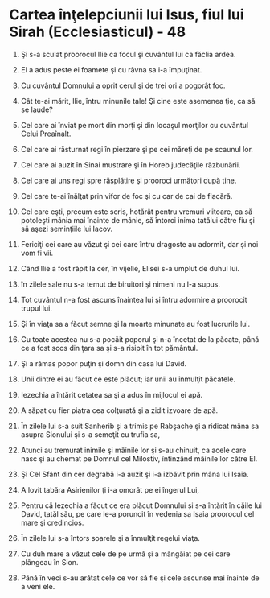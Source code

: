 # Cartea &#238;n&#355;elepciunii lui Isus, fiul lui Sirah (Ecclesiasticul) - 48

1. Şi s-a sculat proorocul Ilie ca focul şi cuvântul lui ca făclia ardea. 

2. El a adus peste ei foamete şi cu râvna sa i-a împuţinat. 

3. Cu cuvântul Domnului a oprit cerul şi de trei ori a pogorât foc. 

4. Cât te-ai mărit, Ilie, întru minunile tale! Şi cine este asemenea ţie, ca să se laude? 

5. Cel care ai înviat pe mort din morţi şi din locaşul morţilor cu cuvântul Celui Preaînalt. 

6. Cel care ai răsturnat regi în pierzare şi pe cei măreţi de pe scaunul lor. 

7. Cel care ai auzit în Sinai mustrare şi în Horeb judecăţile răzbunării. 

8. Cel care ai uns regi spre răsplătire şi prooroci următori după tine. 

9. Cel care te-ai înălţat prin vifor de foc şi cu car de cai de flacără. 

10. Cel care eşti, precum este scris, hotărât pentru vremuri viitoare, ca să potoleşti mânia mai înainte de mânie, să întorci inima tatălui către fiu şi să aşezi seminţiile lui Iacov. 

11. Fericiţi cei care au văzut şi cei care întru dragoste au adormit, dar şi noi vom fi vii. 

12. Când Ilie a fost răpit la cer, în vijelie, Elisei s-a umplut de duhul lui. 

13. în zilele sale nu s-a temut de biruitori şi nimeni nu l-a supus. 

14. Tot cuvântul n-a fost ascuns înaintea lui şi întru adormire a proorocit trupul lui. 

15. Şi în viaţa sa a făcut semne şi la moarte minunate au fost lucrurile lui. 

16. Cu toate acestea nu s-a pocăit poporul şi n-a încetat de la păcate, până ce a fost scos din ţara sa şi s-a risipit în tot pământul. 

17. Şi a rămas popor puţin şi domn din casa lui David. 

18. Unii dintre ei au făcut ce este plăcut; iar unii au înmulţit păcatele. 

19. Iezechia a întărit cetatea sa şi a adus în mijlocul ei apă. 

20. A săpat cu fier piatra cea colţurată şi a zidit izvoare de apă. 

21. În zilele lui s-a suit Sanherib şi a trimis pe Rabşache şi a ridicat mâna sa asupra Sionului şi s-a semeţit cu trufia sa, 

22. Atunci au tremurat inimile şi mâinile lor şi s-au chinuit, ca acele care nasc şi au chemat pe Domnul cel Milostiv, întinzând mâinile lor către El. 

23. Şi Cel Sfânt din cer degrabă i-a auzit şi i-a izbăvit prin mâna lui Isaia. 

24. A lovit tabăra Asirienilor ţi i-a omorât pe ei îngerul Lui, 

25. Pentru că Iezechia a făcut ce era plăcut Domnului şi s-a întărit în căile lui David, tatăl său, pe care le-a poruncit în vedenia sa Isaia proorocul cel mare şi credincios. 

26. În zilele lui s-a întors soarele şi a înmulţit regelui viaţa. 

27. Cu duh mare a văzut cele de pe urmă şi a mângâiat pe cei care plângeau în Sion. 

28. Până în veci s-au arătat cele ce vor să fie şi cele ascunse mai înainte de a veni ele. 

